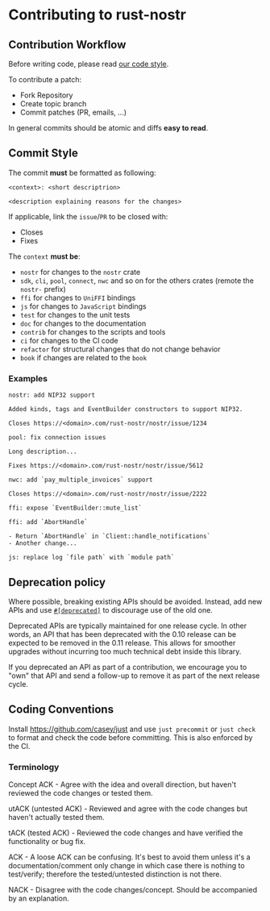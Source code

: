 # Contributing to rust-nostr

## Contribution Workflow

Before writing code, please read [our code style](./CODE_STYLE.md).

To contribute a patch:

* Fork Repository 
* Create topic branch 
* Commit patches (PR, emails, ...)

In general commits should be atomic and diffs **easy to read**.

## Commit Style

The commit **must** be formatted as following:

```
<context>: <short descriptrion>

<description explaining reasons for the changes>
```

If applicable, link the `issue`/`PR` to be closed with:

* Closes <url>
* Fixes <url>

The `context` **must be**:

* `nostr` for changes to the `nostr` crate
* `sdk`, `cli`, `pool`, `connect`, `nwc` and so on for the others crates (remote the `nostr-` prefix)
* `ffi` for changes to `UniFFI` bindings
* `js` for changes to `JavaScript` bindings
* `test` for changes to the unit tests
* `doc` for changes to the documentation
* `contrib` for changes to the scripts and tools
* `ci` for changes to the CI code
* `refactor` for structural changes that do not change behavior
* `book` if changes are related to the `book`

### Examples

```
nostr: add NIP32 support

Added kinds, tags and EventBuilder constructors to support NIP32.

Closes https://<domain>.com/rust-nostr/nostr/issue/1234
```

```
pool: fix connection issues

Long description...

Fixes https://<domain>.com/rust-nostr/nostr/issue/5612
```

```
nwc: add `pay_multiple_invoices` support

Closes https://<domain>.com/rust-nostr/nostr/issue/2222
```

```
ffi: expose `EventBuilder::mute_list`
```

```
ffi: add `AbortHandle`

- Return `AbortHandle` in `Client::handle_notifications`
- Another change...
```

```
js: replace log `file path` with `module path`
```

## Deprecation policy

Where possible, breaking existing APIs should be avoided.
Instead, add new APIs and use 
[`#[deprecated]`](https://github.com/rust-lang/rfcs/blob/master/text/1270-deprecation.md)
to discourage use of the old one.

Deprecated APIs are typically maintained for one release cycle.
In other words, an API that has been deprecated with the 0.10 release 
can be expected to be removed in the 0.11 release.
This allows for smoother upgrades without incurring too much technical debt inside this library.

If you deprecated an API as part of a contribution, we encourage you to "own" that API
and send a follow-up to remove it as part of the next release cycle.

## Coding Conventions

Install https://github.com/casey/just and use `just precommit` or `just check` 
to format and check the code before committing.
This is also enforced by the CI.

### Terminology

Concept ACK - Agree with the idea and overall direction, but haven't reviewed the code changes or tested them.

utACK (untested ACK) - Reviewed and agree with the code changes but haven't actually tested them.

tACK (tested ACK) - Reviewed the code changes and have verified the functionality or bug fix.

ACK - A loose ACK can be confusing. It's best to avoid them unless it's a documentation/comment only change in which case there is nothing to test/verify; therefore the tested/untested distinction is not there.

NACK - Disagree with the code changes/concept. Should be accompanied by an explanation.
